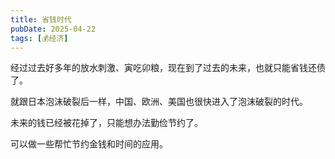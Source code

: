 ```yaml
---
title: 省钱时代
pubDate: 2025-04-22
tags: [💰经济]
---
```


经过过去好多年的放水刺激、寅吃卯粮，现在到了过去的未来，也就只能省钱还债了。

就跟日本泡沫破裂后一样，中国、欧洲、美国也很快进入了泡沫破裂的时代。

未来的钱已经被花掉了，只能想办法勤俭节约了。

可以做一些帮忙节约金钱和时间的应用。
